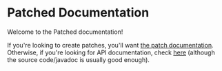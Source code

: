 # Patched Documentation

Welcome to the Patched documentation!

If you're looking to create patches, you'll want [the patch documentation](patches/index.md).
Otherwise, if you're looking for API documentation, check [here](api/index.md) (although the source code/javadoc is usually good enough).